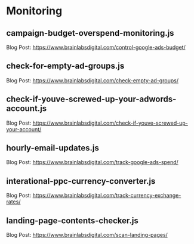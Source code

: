 # Monitoring

## campaign-budget-overspend-monitoring.js

Blog Post: <https://www.brainlabsdigital.com/control-google-ads-budget/>

## check-for-empty-ad-groups.js

Blog Post: <https://www.brainlabsdigital.com/check-empty-ad-groups/>

## check-if-youve-screwed-up-your-adwords-account.js

Blog Post: <https://www.brainlabsdigital.com/check-if-youve-screwed-up-your-account/>

## hourly-email-updates.js

Blog Post: <https://www.brainlabsdigital.com/track-google-ads-spend/>

## interational-ppc-currency-converter.js

Blog Post: <https://www.brainlabsdigital.com/track-currency-exchange-rates/>

## landing-page-contents-checker.js

Blog Post: <https://www.brainlabsdigital.com/scan-landing-pages/>
